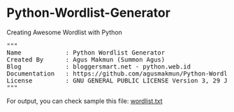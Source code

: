 # Python-Wordlist-Generator
Creating Awesome Wordlist with Python

<pre>
"""
Name            : Python Wordlist Generator
Created By      : Agus Makmun (Summon Agus)
Blog            : bloggersmart.net - python.web.id
Documentation   : https://github.com/agusmakmun/Python-Wordlist-Generator/
License         : GNU GENERAL PUBLIC LICENSE Version 3, 29 June 2007
"""
</pre>

For output, you can check sample this file: <a href='https://github.com/agusmakmun/Python-Wordlist-Generator/blob/master/wordlist.txt' target='_blank'>wordlist.txt</a>

